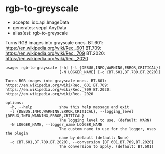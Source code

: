 # rgb-to-greyscale

* accepts: idc.api.ImageData
* generates: seppl.AnyData
* alias(es): rgb-to-greyscale

Turns RGB images into grayscale ones.
BT.601: https://en.wikipedia.org/wiki/Rec._601
BT.709: https://en.wikipedia.org/wiki/Rec._709
BT.2020: https://en.wikipedia.org/wiki/Rec._2020

```
usage: rgb-to-grayscale [-h] [-l {DEBUG,INFO,WARNING,ERROR,CRITICAL}]
                        [-N LOGGER_NAME] [-c {BT.601,BT.709,BT.2020}]

Turns RGB images into grayscale ones. BT.601:
https://en.wikipedia.org/wiki/Rec._601 BT.709:
https://en.wikipedia.org/wiki/Rec._709 BT.2020:
https://en.wikipedia.org/wiki/Rec._2020

options:
  -h, --help            show this help message and exit
  -l {DEBUG,INFO,WARNING,ERROR,CRITICAL}, --logging_level {DEBUG,INFO,WARNING,ERROR,CRITICAL}
                        The logging level to use. (default: WARN)
  -N LOGGER_NAME, --logger_name LOGGER_NAME
                        The custom name to use for the logger, uses the plugin
                        name by default (default: None)
  -c {BT.601,BT.709,BT.2020}, --conversion {BT.601,BT.709,BT.2020}
                        The conversion to apply. (default: BT.601)
```
